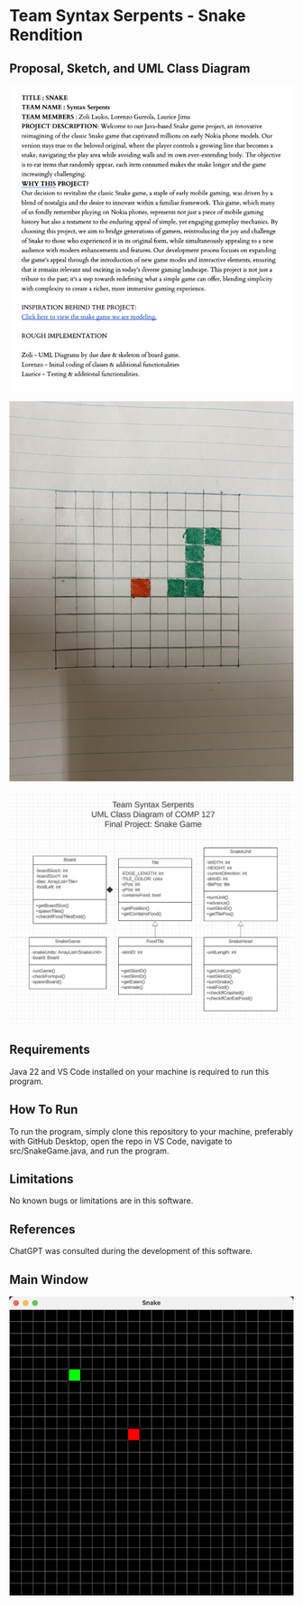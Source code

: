 # Team Syntax Serpents - Snake Rendition
## Proposal, Sketch, and UML Class Diagram

![A project proposal describing the purpose of the software](res/images/Proposal.png "Proposal")

![A sketch visualizing the finished project](res/images/Sketch.png "Sketch")

![A UML class diagram showing the different classes and relationships in the project](res/images/UML.png "UML Diagram")

## Requirements

Java 22 and VS Code installed on your machine is required to run this program.

## How To Run

To run the program, simply clone this repository to your machine, preferably with GitHub Desktop, open the repo in VS Code, navigate to src/SnakeGame.java, and run the program.

## Limitations

No known bugs or limitations are in this software.

## References

ChatGPT was consulted during the development of this software.

## Main Window

![A screenshot showing the main window of the program. A food unit and snake of length 1 is shown](res/images/MainWindow.png "Main Window Screenshot")




